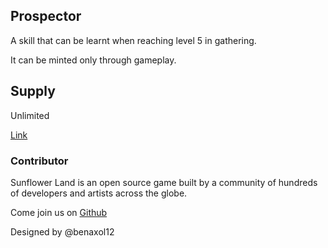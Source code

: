 ## Prospector

A skill that can be learnt when reaching level 5 in gathering.

It can be minted only through gameplay.

## Supply

Unlimited

[Link](https://docs.sunflower-land.com/crafting-guide)

### Contributor

Sunflower Land is an open source game built by a community of hundreds of developers and artists across the globe.

Come join us on [Github](https://github.com/sunflower-land/sunflower-land)

Designed by @benaxol12
